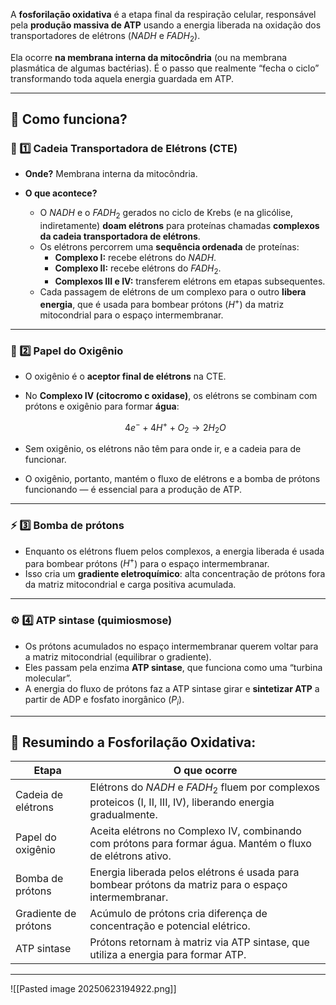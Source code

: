 A **fosforilação oxidativa** é a etapa final da respiração celular, responsável pela **produção massiva de ATP** usando a energia liberada na oxidação dos transportadores de elétrons ($NADH$ e $FADH_2$).

Ela ocorre **na membrana interna da mitocôndria** (ou na membrana plasmática de algumas bactérias). É o passo que realmente “fecha o ciclo” transformando toda aquela energia guardada em ATP.

---

## 🚀 Como funciona?

### 🔌 1️⃣ Cadeia Transportadora de Elétrons (CTE)

- **Onde?** Membrana interna da mitocôndria.
    
- **O que acontece?**
    - O $NADH$ e o $FADH_2$ gerados no ciclo de Krebs (e na glicólise, indiretamente) **doam elétrons** para proteínas chamadas **complexos da cadeia transportadora de elétrons**.
    - Os elétrons percorrem uma **sequência ordenada** de proteínas:
        - **Complexo I:** recebe elétrons do $NADH$.
        - **Complexo II:** recebe elétrons do $FADH_2$.
        - **Complexos III e IV:** transferem elétrons em etapas subsequentes.
    - Cada passagem de elétrons de um complexo para o outro **libera energia**, que é usada para bombear prótons ($H^+$) da matriz mitocondrial para o espaço intermembranar.

---

### 💨 2️⃣ Papel do Oxigênio

- O oxigênio é o **aceptor final de elétrons** na CTE.
- No **Complexo IV (citocromo c oxidase)**, os elétrons se combinam com prótons e oxigênio para formar **água**:
  
  $$
  4e^- + 4H^+ + O_2 \rightarrow 2H_2O
  $$
  
- Sem oxigênio, os elétrons não têm para onde ir, e a cadeia para de funcionar.  
- O oxigênio, portanto, mantém o fluxo de elétrons e a bomba de prótons funcionando — é essencial para a produção de ATP.

---

### ⚡️ 3️⃣ Bomba de prótons

- Enquanto os elétrons fluem pelos complexos, a energia liberada é usada para bombear prótons ($H^+$) para o espaço intermembranar.
- Isso cria um **gradiente eletroquímico**: alta concentração de prótons fora da matriz mitocondrial e carga positiva acumulada.

---

### ⚙️ 4️⃣ ATP sintase (quimiosmose)

- Os prótons acumulados no espaço intermembranar querem voltar para a matriz mitocondrial (equilibrar o gradiente).
- Eles passam pela enzima **ATP sintase**, que funciona como uma “turbina molecular”.
- A energia do fluxo de prótons faz a ATP sintase girar e **sintetizar ATP** a partir de ADP e fosfato inorgânico ($P_i$).

---

## 🌊 Resumindo a Fosforilação Oxidativa:

|Etapa|O que ocorre|
|---|---|
|Cadeia de elétrons|Elétrons do $NADH$ e $FADH_2$ fluem por complexos proteicos (I, II, III, IV), liberando energia gradualmente.|
|Papel do oxigênio|Aceita elétrons no Complexo IV, combinando com prótons para formar água. Mantém o fluxo de elétrons ativo.|
|Bomba de prótons|Energia liberada pelos elétrons é usada para bombear prótons da matriz para o espaço intermembranar.|
|Gradiente de prótons|Acúmulo de prótons cria diferença de concentração e potencial elétrico.|
|ATP sintase|Prótons retornam à matriz via ATP sintase, que utiliza a energia para formar ATP.|

---
![[Pasted image 20250623194922.png]]